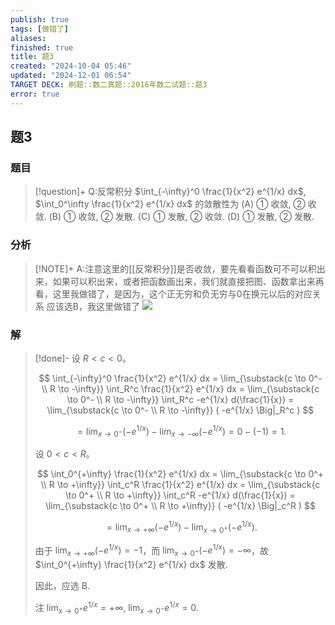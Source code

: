 ```yaml
---
publish: true
tags: [做错了]
aliases: 
finished: true
title: 题3
created: "2024-10-04 05:46"
updated: "2024-12-01 06:54"
TARGET DECK: 刷题::数二真题::2016年数二试题::题3
error: true
---
```

## 题3
### 题目
> [!question]+
> Q:反常积分 $\int_{-\infty}^0 \frac{1}{x^2} e^{1/x} dx$, $\int_0^\infty \frac{1}{x^2} e^{1/x} dx$ 的敛散性为
> (A) ① 收敛, ② 收敛.
> (B) ① 收敛, ② 发散.
> (C) ① 发散, ② 收敛.
> (D) ① 发散, ② 发散.
### 分析
> [!NOTE]+
> A:注意这里的[[反常积分]]是否收敛，要先看看函数可不可以积出来，如果可以积出来，或者把函数画出来，我们就直接把图、函数拿出来再看，这里我做错了，是因为，这个正无穷和负无穷与0在换元以后的对应关系
> 应该选B，我这里做错了
> ![](https://img.hwenyi.tech/202411291605591.webp)
### 解
> [!done]-
> 设 $R < c < 0$。
> 
> $$
> \int_{-\infty}^0 \frac{1}{x^2} e^{1/x} dx = \lim_{\substack{c \to 0^- \\ R \to -\infty}} \int_R^c \frac{1}{x^2} e^{1/x} dx = \lim_{\substack{c \to 0^- \\ R \to -\infty}} \int_R^c -e^{1/x} d(\frac{1}{x}) = \lim_{\substack{c \to 0^- \\ R \to -\infty}} ( -e^{1/x} \Big|_R^c )
> $$
> 
> $$
> = \lim_{x \to 0^-} ( -e^{1/x} ) - \lim_{x \to -\infty} ( -e^{1/x} ) = 0 - (-1) = 1.
> $$
> 
> 设 $0 < c < R$。
> 
> $$
> \int_0^{+\infty} \frac{1}{x^2} e^{1/x} dx = \lim_{\substack{c \to 0^+ \\ R \to +\infty}} \int_c^R \frac{1}{x^2} e^{1/x} dx = \lim_{\substack{c \to 0^+ \\ R \to +\infty}} \int_c^R -e^{1/x} d(\frac{1}{x}) = \lim_{\substack{c \to 0^+ \\ R \to +\infty}} ( -e^{1/x} \Big|_c^R )
> $$
> 
> $$
> = \lim_{x \to +\infty} ( -e^{1/x} ) - \lim_{x \to 0^+} ( -e^{1/x} ).
> $$
> 
> 由于 $\lim_{x \to +\infty} ( -e^{1/x} ) = -1$，而 $\lim_{x \to 0^+} ( -e^{1/x} ) = -\infty$，故 $\int_0^{+\infty} \frac{1}{x^2} e^{1/x} dx$ 发散.
> 
> 因此，应选 B.
> 
> 注 $\lim_{x \to 0^+} e^{1/x} = +\infty$, $\lim_{x \to 0^-} e^{1/x} = 0$.

